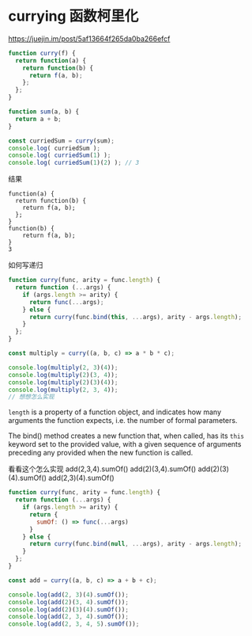# currying 函数柯里化

https://juejin.im/post/5af13664f265da0ba266efcf

```javascript
function curry(f) { 
  return function(a) {
    return function(b) {
      return f(a, b);
    };
  };
}

function sum(a, b) {
  return a + b;
}

const curriedSum = curry(sum);
console.log( curriedSum );
console.log( curriedSum(1) );
console.log( curriedSum(1)(2) ); // 3
```

结果
```console
function(a) {
  return function(b) {
    return f(a, b);
  };
}
function(b) {
    return f(a, b);
}
3
```

如何写递归
```javascript
function curry(func, arity = func.length) {
  return function (...args) {
    if (args.length >= arity) {
      return func(...args);
    } else {
      return curry(func.bind(this, ...args), arity - args.length);
    }
  };
}

const multiply = curry((a, b, c) => a * b * c);

console.log(multiply(2, 3)(4));
console.log(multiply(2)(3, 4));
console.log(multiply(2)(3)(4));
console.log(multiply(2, 3, 4));
// 想想怎么实现
```

`length` is a property of a function object, and indicates how many arguments the function expects, i.e. the number of formal parameters.

The bind() method creates a new function that, when called, has its `this` keyword set to the provided value, with a given sequence of arguments preceding any provided when the new function is called.

看看这个怎么实现
add(2,3,4).sumOf()
add(2)(3,4).sumOf()
add(2)(3)(4).sumOf()
add(2,3)(4).sumOf()

```javascript
function curry(func, arity = func.length) {
  return function (...args) {
    if (args.length >= arity) {
      return {
        sumOf: () => func(...args)
      }
    } else {
      return curry(func.bind(null, ...args), arity - args.length);
    }
  };
}

const add = curry((a, b, c) => a + b + c);

console.log(add(2, 3)(4).sumOf());
console.log(add(2)(3, 4).sumOf());
console.log(add(2)(3)(4).sumOf());
console.log(add(2, 3, 4).sumOf());
console.log(add(2, 3, 4, 5).sumOf());
```
